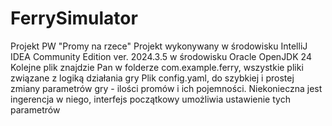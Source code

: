 # FerrySimulator
Projekt PW "Promy na rzece"
Projekt wykonywany w środowisku IntelliJ IDEA Community Edition ver. 2024.3.5 w środowisku Oracle OpenJDK 24
Kolejne plik znajdzie Pan w folderze com.example.ferry, wszystkie pliki związane z logiką działania gry
Plik config.yaml, do szybkiej i prostej zmiany parametrów gry - ilości promów i ich pojemności. Niekonieczna jest ingerencja w niego, interfejs początkowy umożliwia ustawienie tych parametrów
